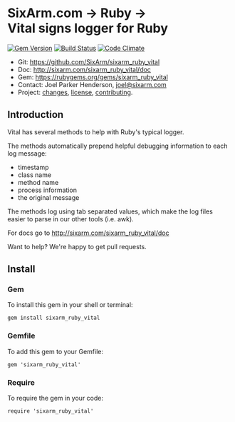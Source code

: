 # SixArm.com → Ruby → <br> Vital signs logger for Ruby

<!--header-open-->

[![Gem Version](https://badge.fury.io/rb/sixarm_ruby_vital.svg)](http://badge.fury.io/rb/sixarm_ruby_vital)
[![Build Status](https://travis-ci.org/SixArm/sixarm_ruby_vital.png)](https://travis-ci.org/SixArm/sixarm_ruby_vital)
[![Code Climate](https://api.codeclimate.com/v1/badges/df3a9108908ca04f3354/maintainability)](https://codeclimate.com/github/SixArm/sixarm_ruby_vital/maintainability)

* Git: <https://github.com/SixArm/sixarm_ruby_vital>
* Doc: <http://sixarm.com/sixarm_ruby_vital/doc>
* Gem: <https://rubygems.org/gems/sixarm_ruby_vital>
* Contact: Joel Parker Henderson, <joel@sixarm.com>
* Project: [changes](CHANGES.md), [license](LICENSE.md), [contributing](CONTRIBUTING.md).

<!--header-shut-->


## Introduction

Vital has several methods to help with Ruby's typical logger.

The methods automatically prepend helpful debugging information
to each log message:

  * timestamp
  * class name
  * method name
  * process information
  * the original message

The methods log using tab separated values, which make the
log files easier to parse in our other tools (i.e. awk).

For docs go to <http://sixarm.com/sixarm_ruby_vital/doc>

Want to help? We're happy to get pull requests.


<!--install-open-->

## Install

### Gem

To install this gem in your shell or terminal:

    gem install sixarm_ruby_vital

### Gemfile

To add this gem to your Gemfile:

    gem 'sixarm_ruby_vital'

### Require

To require the gem in your code:

    require 'sixarm_ruby_vital'

<!--install-shut-->
